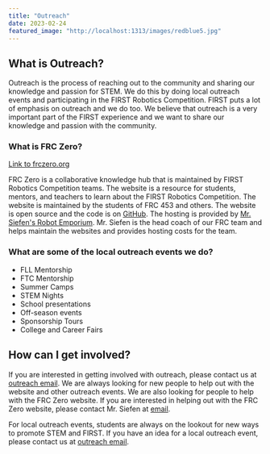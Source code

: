 ```yaml
---
title: "Outreach"
date: 2023-02-24
featured_image: "http://localhost:1313/images/redblue5.jpg"
---
```


## What is Outreach?

Outreach is the process of reaching out to the community and sharing our knowledge and passion for STEM. We do this by doing local outreach events and participating in the FIRST Robotics Competition. FIRST puts a lot of emphasis on outreach and we do too. We believe that outreach is a very important part of the FIRST experience and we want to share our knowledge and passion with the community.

### What is FRC Zero?

[Link to frczero.org](https://frczero.org)

FRC Zero is a collaborative knowledge hub that is maintained by FIRST Robotics Competition teams. The website is a resource for students, mentors, and teachers to learn about the FIRST Robotics Competition. The website is maintained by the students of FRC 453 and others. The website is open source and the code is on [GitHub](https://github.com/frc0/frc0site). The hosting is provided by [Mr. Siefen's Robot Emporium](https://www.mrsiefensrobotemporium.com/). Mr. Siefen is the head coach of our FRC team and helps maintain the websites and provides hosting costs for the team.

### What are some of the local outreach events we do?

* FLL Mentorship
* FTC Mentorship
* Summer Camps
* STEM Nights
* School presentations
* Off-season events
* Sponsorship Tours
* College and Career Fairs

## How can I get involved?

If you are interested in getting involved with outreach, please contact us at [outreach email](mailto:). We are always looking for new people to help out with the website and other outreach events. We are also looking for people to help with the FRC Zero website. If you are interested in helping out with the FRC Zero website, please contact Mr. Siefen at [email](mailto:siefens.robot.emporium@gmail.com).

For local outreach events, students are always on the lookout for new ways to promote STEM and FIRST. If you have an idea for a local outreach event, please contact us at [outreach email](mailto:).